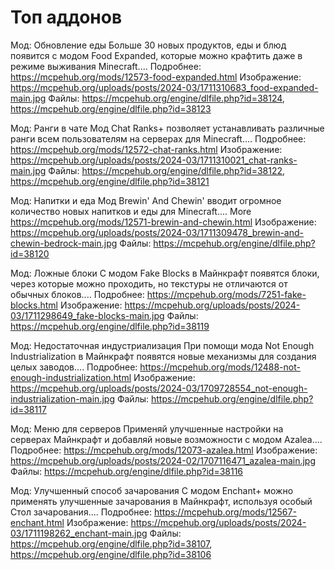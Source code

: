 # Топ аддонов

Мод: Обновление еды
Больше 30 новых продуктов, еды и блюд появится с модом Food Expanded, которые можно крафтить даже в режиме выживания Minecraft....
Подробнее: https://mcpehub.org/mods/12573-food-expanded.html
Изображение: https://mcpehub.org/uploads/posts/2024-03/1711310683_food-expanded-main.jpg
Файлы: https://mcpehub.org/engine/dlfile.php?id=38124, https://mcpehub.org/engine/dlfile.php?id=38123

Мод: Ранги в чате
Мод Chat Ranks+ позволяет устанавливать различные ранги всем пользователям на серверах для Minecraft....
Подробнее: https://mcpehub.org/mods/12572-chat-ranks.html
Изображение: https://mcpehub.org/uploads/posts/2024-03/1711310021_chat-ranks-main.jpg
Файлы: https://mcpehub.org/engine/dlfile.php?id=38122, https://mcpehub.org/engine/dlfile.php?id=38121

Мод: Напитки и еда
Мод Brewin' And Chewin' вводит огромное количество новых напитков и еды для Minecraft....
More https://mcpehub.org/mods/12571-brewin-and-chewin.html
Изображение: https://mcpehub.org/uploads/posts/2024-03/1711309478_brewin-and-chewin-bedrock-main.jpg
Файлы: https://mcpehub.org/engine/dlfile.php?id=38120

Мод: Ложные блоки
С модом Fake Blocks в Майнкрафт появятся блоки, через которые можно проходить, но текстуры не отличаются от обычных блоков....
Подробнее: https://mcpehub.org/mods/7251-fake-blocks.html
Изображение: https://mcpehub.org/uploads/posts/2024-03/1711298649_fake-blocks-main.jpg
Файлы: https://mcpehub.org/engine/dlfile.php?id=38119

Мод: Недостаточная индустриализация
При помощи мода Not Enough Industrialization в Майнкрафт появятся новые механизмы для создания целых заводов....
Подробнее: https://mcpehub.org/mods/12488-not-enough-industrialization.html
Изображение: https://mcpehub.org/uploads/posts/2024-03/1709728554_not-enough-industrialization-main.jpg
Файлы: https://mcpehub.org/engine/dlfile.php?id=38117

Мод: Меню для серверов
Применяй улучшенные настройки на серверах Майнкрафт и добавляй новые возможности с модом Azalea....
Подробнее: https://mcpehub.org/mods/12073-azalea.html
Изображение: https://mcpehub.org/uploads/posts/2024-02/1707116471_azalea-main.jpg
Файлы: https://mcpehub.org/engine/dlfile.php?id=38116

Мод: Улучшенный способ зачарования
С модом Enchant+ можно применять улучшенные зачарования в Майнкрафт, используя особый Стол зачарования....
Подробнее: https://mcpehub.org/mods/12567-enchant.html
Изображение: https://mcpehub.org/uploads/posts/2024-03/1711198262_enchant-main.jpg
Файлы: https://mcpehub.org/engine/dlfile.php?id=38107, https://mcpehub.org/engine/dlfile.php?id=38106
